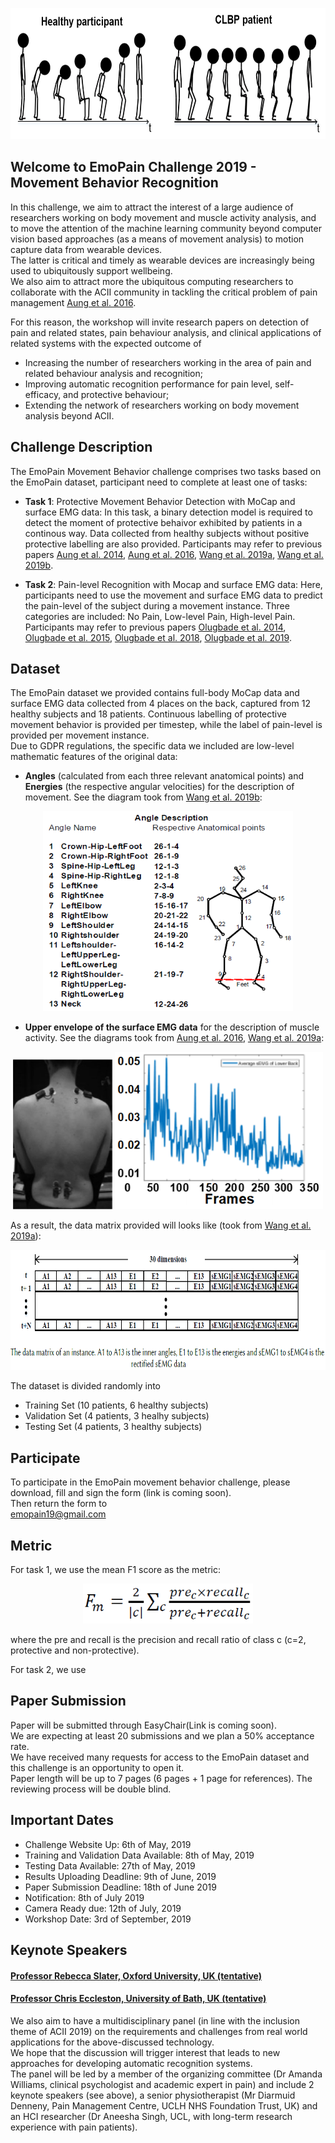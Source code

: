 <p align="center">
<img width="700" height="210" src="images/Animation.PNG">
</p>

## Welcome to EmoPain Challenge 2019 - Movement Behavior Recognition

In this challenge, we aim to attract the interest of a large audience of researchers working on body movement and muscle activity 
analysis, and to move the attention of the machine learning community beyond computer vision based approaches (as a means of movement 
analysis) to motion capture data from wearable devices. 
<br>
The latter is critical and timely as wearable devices are increasingly being used to ubiquitously support wellbeing. 
<br>
We also aim to attract more the ubiquitous computing researchers to collaborate with the ACII community in tackling the critical problem of pain management [Aung et al. 2016](https://ieeexplore.ieee.org/abstract/document/7173007). 

For this reason, the workshop will invite research papers on detection of pain and related states, pain behaviour analysis, and clinical applications of related systems with the expected outcome of
<br>
- Increasing the number of researchers working in the area of pain and related behaviour analysis and recognition;
- Improving automatic recognition performance for pain level, self-efficacy, and protective behaviour; 
- Extending the network of researchers working on body movement analysis beyond ACII.

## Challenge Description
The EmoPain Movement Behavior challenge comprises two tasks based on the EmoPain dataset, participant need to complete at least one of tasks:
- **Task 1**: Protective Movement Behavior Detection with MoCap and surface EMG data: In this task, a binary detection model is required to detect the moment of protective behaivor exhibited by patients in a continous way. Data collected from healthy subjects without positive protective labelling are also provided. Participants may refer to previous papers [Aung et al. 2014](https://dl.acm.org/citation.cfm?id=2686916), [Aung et al. 2016](https://ieeexplore.ieee.org/abstract/document/7173007), [Wang et al. 2019a](https://arxiv.org/abs/1902.08990), [Wang et al. 2019b](https://arxiv.org/abs/1904.10824).

- **Task 2**: Pain-level Recognition with Mocap and surface EMG data: Here, participants need to use the movement and surface EMG data to predict the pain-level of the subject during a movement instance. Three categories are included: No Pain, Low-level Pain, High-level Pain. Participants may refer to previous papers [Olugbade et al. 2014](https://dl.acm.org/citation.cfm?id=2663261), [Olugbade et al. 2015](https://ieeexplore.ieee.org/abstract/document/7344578), [Olugbade et al. 2018](https://ieeexplore.ieee.org/abstract/document/8269804), [Olugbade et al. 2019](https://dl.acm.org/citation.cfm?id=3299095).

## Dataset
The EmoPain dataset we provided contains full-body MoCap data and surface EMG data collected from 4 places on the back, captured from 12 healthy subjects and 18 patients. Continuous labelling of protective movement behavior is provided per timestep, while the label of pain-level is provided per movement instance. 
<br>
Due to GDPR regulations, the specific data we included are low-level mathematic features of the original data: 
- **Angles** (calculated from each three relevant anatomical points) and **Energies** (the respective angular velocities) for the description of movement. See the diagram took from [Wang et al. 2019b](https://arxiv.org/abs/1904.10824):

<p align="center">
<img width="400" height="320" src="images/Angle.PNG">
</p>

- **Upper envelope of the surface EMG data** for the description of muscle activity. See the diagrams took from [Aung et al. 2016](https://ieeexplore.ieee.org/abstract/document/7173007), [Wang et al. 2019a](https://arxiv.org/abs/1902.08990):

<p align="center">
<img width="160" height="240" src="images/sEMGcapture.PNG">
<img width="333" height="252" src="images/sEMG.PNG">
</p>

As a result, the data matrix provided will looks like (took from [Wang et al. 2019a](https://arxiv.org/abs/1902.08990)):
<p align="center">
<img width="776" height="192" src="images/data.PNG">
</p>

The dataset is divided randomly into 
- Training Set (10 patients, 6 healthy subjects)
- Validation Set (4 patients, 3 healhy subjects)
- Testing Set (4 patients, 3 healthy subjects)

## Participate
To participate in the EmoPain movement behavior challenge, please download, fill and sign the form (link is coming soon).
<br>
Then return the form to 
<br>
emopain19@gmail.com

## Metric
For task 1, we use the mean F1 score as the metric:

<p align="center">
<img width="272" height="64" src="images/meanf1.PNG">
</p>

where the pre and recall is the precision and recall ratio of class c (c=2, protective and non-protective).

For task 2, we use

## Paper Submission
Paper will be submitted through EasyChair(Link is coming soon).
<br>
We are expecting at least 20 submissions and we plan a 50% acceptance rate. 
<br>
We have received many requests for access to the EmoPain dataset and this challenge is an opportunity to open it. 
<br>
Paper length will be up to 7 pages (6 pages + 1 page for references). 
The reviewing process will be double blind.

## Important Dates
- Challenge Website Up: 6th of May, 2019
- Training and Validation Data Available: 8th of May, 2019
- Testing Data Available: 27th of May, 2019 
- Results Uploading Deadline: 9th of June, 2019
- Paper Submission Deadline: 18th of June 2019
- Notification: 8th of July 2019 
- Camera Ready due: 12th of July, 2019 
- Workshop Date: 3rd of September, 2019

## Keynote Speakers

#### [Professor Rebecca Slater, Oxford University, UK (tentative)](https://www.paediatrics.ox.ac.uk/team/rebeccah-slater)
#### [Professor Chris Eccleston, University of Bath, UK (tentative)](https://researchportal.bath.ac.uk/en/persons/chris-eccleston)

We also aim to have a multidisciplinary panel (in line with the inclusion theme of ACII 2019) on the requirements and challenges from 
real world applications for the above-discussed technology.
<br>
We hope that the discussion will trigger interest that leads to new approaches for developing automatic recognition systems. 
<br>
The panel will be led by a member of the organizing committee (Dr Amanda Williams, clinical psychologist and academic expert in pain) and include 2 keynote speakers (see above), a senior physiotherapist (Mr Diarmuid Denneny, Pain Management Centre, UCLH NHS Foundation Trust, UK) and an HCI researcher (Dr Aneesha Singh, UCL, with long-term research experience with pain patients).

